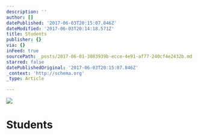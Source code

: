 ```yaml
---
description: ''
author: []
datePublished: '2017-06-03T20:15:07.846Z'
dateModified: '2017-06-03T20:14:18.571Z'
title: Students
publisher: {}
via: {}
inFeed: true
sourcePath: _posts/2017-06-01-3883939b-ecce-4e91-af77-240cf4e2432b.md
starred: false
datePublishedOriginal: '2017-06-03T20:15:07.846Z'
_context: 'http://schema.org'
_type: Article

---
```

![](https://the-grid-user-content.s3-us-west-2.amazonaws.com/2b98c5d5-eac3-4148-8a99-3dd581429d9c.jpg)

# Students